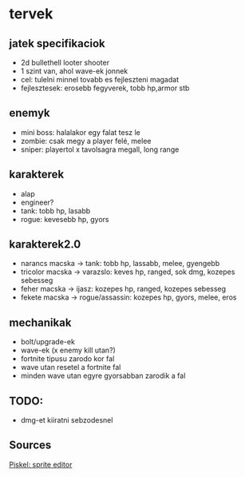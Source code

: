 # tervek

## jatek specifikaciok
- 2d bullethell looter shooter
- 1 szint van, ahol wave-ek jonnek
- cel: tulelni minnel tovabb es fejleszteni magadat
- fejlesztesek: erosebb fegyverek, tobb hp,armor stb

## enemyk
- mini boss: halalakor egy falat tesz le
- zombie: csak megy a player felé, melee
- sniper: playertol x tavolsagra megall, long range

## karakterek
- alap
- engineer?
- tank: tobb hp, lasabb
- rogue: kevesebb hp, gyors

## karakterek2.0
- narancs macska -> tank: tobb hp, lassabb, melee, gyengebb
- tricolor macska ->  varazslo: keves hp, ranged, sok dmg, kozepes sebesseg
- feher macska -> ijasz: kozepes hp, ranged, kozepes sebesseg
- fekete macska -> rogue/assassin: kozepes hp, gyors, melee, eros

## mechanikak
- bolt/upgrade-ek
- wave-ek (x enemy kill utan?)
- fortnite tipusu zarodo kor fal
- wave utan resetel a fortnite fal
- minden wave utan egyre gyorsabban zarodik a fal

## TODO:
- dmg-et kiiratni sebzodesnel

## Sources
[Piskel: sprite editor](https://www.piskelapp.com/)
